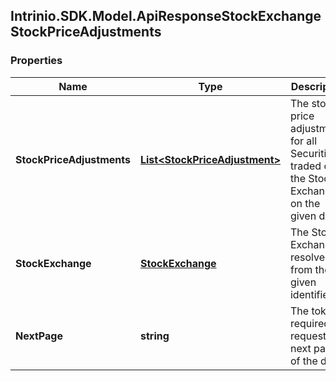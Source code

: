 ## Intrinio.SDK.Model.ApiResponseStockExchangeStockPriceAdjustments
### Properties

Name | Type | Description | Notes
------------ | ------------- | ------------- | -------------
**StockPriceAdjustments** | [**List&lt;StockPriceAdjustment&gt;**](StockPriceAdjustment.md) | The stock price adjustments for all Securities traded on the Stock Exchange on the given date | [optional] 
**StockExchange** | [**StockExchange**](StockExchange.md) | The Stock Exchange resolved from the given identifier | [optional] 
**NextPage** | **string** | The token required to request the next page of the data | [optional] 

